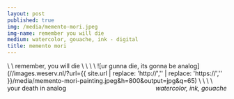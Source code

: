 ```yaml
---
layout: post
published: true
img: /media/memento-mori.jpeg
img-name: remember you will die
medium: watercolor, gouache, ink - digital
title: memento mori
---  
```

  \\
  \\
remember, you will die  \\
  \\
  \\
  \\
![ur gunna die, its gonna be analog](//images.weserv.nl/?url={{ site.url | replace: 'http://','' | replace: 'https://','' }}/media/memento-mori-painting.jpeg&h=800&output=jpg&q=65)
<span class='date' style='float:right;'>*watercolor, ink, gouache*</span>  \\
  \\
  \\
  \\
your death in analog
